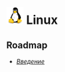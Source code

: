 # <a href="https://www.linux.org/" target="_blank" rel="noreferrer" style="text-decoration:none;"> <img src="https://raw.githubusercontent.com/devicons/devicon/master/icons/linux/linux-original.svg" alt="linux" width="40" height="40"/> </a> Linux

## Roadmap

- *[Введение](https://github.com/exzvor/freedevopsworkspace/blob/main/Linux/Intro/intro.md)*
